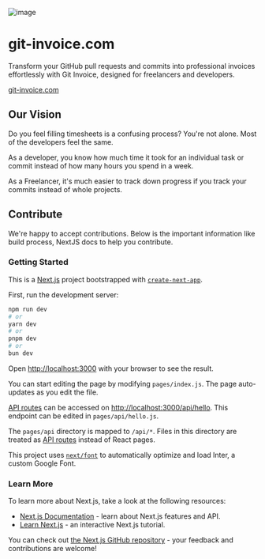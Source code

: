 ![image](https://github.com/user-attachments/assets/c88e51f7-c40b-4966-b787-fd53d396ecbf)

# git-invoice.com

Transform your GitHub pull requests and commits into professional invoices effortlessly with Git Invoice, designed for freelancers and developers.

[git-invoice.com](https://www.git-invoice.com/)

## Our Vision

Do you feel filling timesheets is a confusing process? You're not alone. Most of the developers feel the same.

As a developer, you know how much time it took for an individual task or commit instead of how many hours you spend in a week.

As a Freelancer, it's much easier to track down progress if you track your commits instead of whole projects.


## Contribute

We're happy to accept contributions. Below is the important information like build process, NextJS docs to help you contribute.

### Getting Started

This is a [Next.js](https://nextjs.org/) project bootstrapped with [`create-next-app`](https://github.com/vercel/next.js/tree/canary/packages/create-next-app).

First, run the development server:

```bash
npm run dev
# or
yarn dev
# or
pnpm dev
# or
bun dev
```

Open [http://localhost:3000](http://localhost:3000) with your browser to see the result.

You can start editing the page by modifying `pages/index.js`. The page auto-updates as you edit the file.

[API routes](https://nextjs.org/docs/api-routes/introduction) can be accessed on [http://localhost:3000/api/hello](http://localhost:3000/api/hello). This endpoint can be edited in `pages/api/hello.js`.

The `pages/api` directory is mapped to `/api/*`. Files in this directory are treated as [API routes](https://nextjs.org/docs/api-routes/introduction) instead of React pages.

This project uses [`next/font`](https://nextjs.org/docs/basic-features/font-optimization) to automatically optimize and load Inter, a custom Google Font.

### Learn More

To learn more about Next.js, take a look at the following resources:

- [Next.js Documentation](https://nextjs.org/docs) - learn about Next.js features and API.
- [Learn Next.js](https://nextjs.org/learn) - an interactive Next.js tutorial.

You can check out [the Next.js GitHub repository](https://github.com/vercel/next.js/) - your feedback and contributions are welcome!
